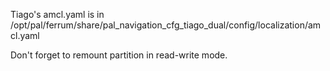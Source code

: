
Tiago's amcl.yaml is in /opt/pal/ferrum/share/pal_navigation_cfg_tiago_dual/config/localization/amcl.yaml

Don't forget to remount partition in read-write mode.